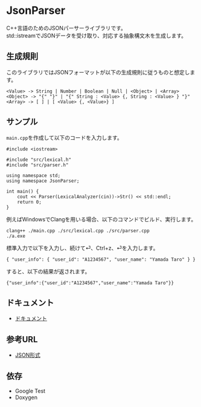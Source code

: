 # JsonParser

C++言語のためのJSONパーサーライブラリです。  
std::istreamでJSONデータを受け取り、対応する抽象構文木を生成します。

## 生成規則

このライブラリではJSONフォーマットが以下の生成規則に従うものと想定します。

```
<Value> -> String | Number | Boolean | Null | <Object> | <Array>
<Object> -> "{" "}" | "{" String : <Value> {, String : <Value> } "}"  
<Array> -> [ ] | [ <Value> {, <Value>} ]
```

## サンプル

`main.cpp`を作成して以下のコードを入力します。

```
#include <iostream>

#include "src/lexical.h"
#include "src/parser.h"

using namespace std;
using namespace JsonParser;

int main() {
    cout << Parser(LexicalAnalyzer(cin))->Str() << std::endl;
    return 0;
}
```

例えばWindowsでClangを用いる場合、以下のコマンドでビルド、実行します。

```
clang++ ./main.cpp ./src/lexical.cpp ./src/parser.cpp
./a.exe
```

標準入力で以下を入力し、続けて⏎、Ctrl+z、⏎を入力します。

```
{ "user_info": { "user_id": "A1234567", "user_name": "Yamada Taro" } }
```

すると、以下の結果が返されます。

```
{"user_info":{"user_id":"A1234567","user_name":"Yamada Taro"}}
```

## ドキュメント
- [ドキュメント](https://panfactory.github.io/jsonparser/html)

## 参考URL
- [JSON形式](https://www.tohoho-web.com/ex/json.html)

## 依存
- Google Test
- Doxygen
